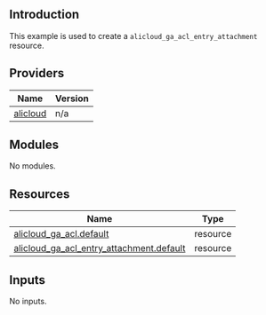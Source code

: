 ## Introduction

This example is used to create a `alicloud_ga_acl_entry_attachment` resource.

<!-- BEGIN_TF_DOCS -->
## Providers

| Name | Version |
|------|---------|
| <a name="provider_alicloud"></a> [alicloud](#provider\_alicloud) | n/a |

## Modules

No modules.

## Resources

| Name | Type |
|------|------|
| [alicloud_ga_acl.default](https://registry.terraform.io/providers/aliyun/alicloud/latest/docs/resources/ga_acl) | resource |
| [alicloud_ga_acl_entry_attachment.default](https://registry.terraform.io/providers/aliyun/alicloud/latest/docs/resources/ga_acl_entry_attachment) | resource |

## Inputs

No inputs.
<!-- END_TF_DOCS -->
